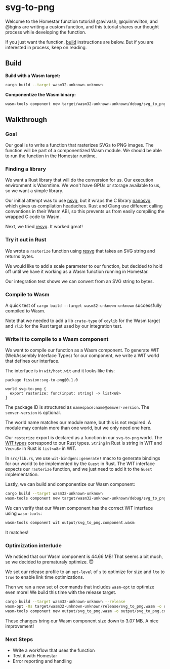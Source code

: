 # svg-to-png

Welcome to the Homestar function tutorial! @avivash, @quinnwilton, and @bgins are writing a custom function, and this tutorial shares our thought process while developing the function.

If you just want the function, [build](#build) instructions are below. But if you are interested in process, keep on reading.

## Build

**Build with a Wasm target:**

```sh
cargo build --target wasm32-unknown-unknown
```

**Componentize the Wasm binary:**

```sh
wasm-tools component new target/wasm32-unknown-unknown/debug/svg_to_png.wasm -o output/svg_to_png.wasm
```

[cli]: examples/cli/README.md

## Walkthrough

### Goal

Our goal is to write a function that rasterizes SVGs to PNG images. The function will be part of a componentized Wasm module. We should be able to run the function in the Homestar runtime.

### Finding a library

We want a Rust library that will do the conversion for us. Our execution environment is Wasmtime. We won't have GPUs or storage available to us, so we want a simple library.

Our initial attempt was to use [nsvg](https://docs.rs/nsvg/latest/nsvg/), but it wraps the C library [nanosvg](https://github.com/memononen/nanosvg), which gives us compilation headaches. Rust and Clang use different calling conventions in their Wasm ABI, so this prevents us from easily compiling the wrapped C code to Wasm.

Next, we tried [resvg](https://docs.rs/resvg/latest/resvg/). It worked great!

### Try it out in Rust

We wrote a `rasterize` function using [resvg](https://docs.rs/resvg/latest/resvg/) that takes an SVG string and returns bytes.

We would like to add a scale parameter to our function, but decided to hold off until we have it working as a Wasm function running in Homestar.

Our integration test shows we can convert from an SVG string to bytes.

### Compile to Wasm

A quick test of `cargo build --target wasm32-unknown-unknown` successfully compiled to Wasm.

Note that we needed to add a lib `crate-type` of `cdylib` for the Wasm target and `rlib` for the Rust target used by our integration test.

### Write it to compile to a Wasm component

We want to compile our function as a Wasm component. To generate WIT (WebAssembly Interface Types) for our component, we write a WIT world that defines our interface.

The interface is in `wit/host.wit` and it looks like this:

```wit
package fission:svg-to-png@0.1.0

world svg-to-png {
  export rasterize: func(input: string) -> list<u8>
}
```

The package ID is structured as `namespace:name@semver-version`. The `semver-version` is optional.

The world name matches our module name, but this is not required. A module may contain more than one world, but we only need one here.

Our `rasterize` export is declared as a function in our `svg-to-png` world. The [WIT types](https://component-model.bytecodealliance.org/design/wit.html#built-in-types) correspond to our Rust types. `String` in Rust is string in WIT and `Vec<u8>` in Rust is `list<u8>` in WIT.

In `src/lib.rs`, we use `wit-bindgen::generate!` macro to generate bindings for our world to be implemented by the `Guest` in Rust. The WIT interface expects our `rasterize` function, and we just need to add it to the `Guest` implementation.

Lastly, we can build and componentize our Wasm component:

```sh
cargo build --target wasm32-unknown-unknown
wasm-tools component new target/wasm32-unknown-unknown/debug/svg_to_png.wasm -o output/svg_to_png.component.wasm
```

We can verify that our Wasm component has the correct WIT interface using `wasm-tools`:

```sh
wasm-tools component wit output/svg_to_png.component.wasm
```

It matches!

### Optimization interlude

We noticed that our Wasm component is 44.66 MB! That seems a bit much, so we decided to prematuraly optimize. 😇

We set our release profile to an `opt-level` of `s` to optimize for size and `lto` to `true` to enable link time optimizations.

Then we ran a new set of commands that includes `wasm-opt` to optimize even more! We build this time with the release target.

```sh
cargo build --target wasm32-unknown-unknown --release
wasm-opt -Os target/wasm32-unknown-unknown/release/svg_to_png.wasm -o output/svg_to_png.wasm
wasm-tools component new output/svg_to_png.wasm -o output/svg_to_png.component.wasm
```

These changes bring our Wasm component size down to 3.07 MB. A nice improvement!

### Next Steps

- Write a workflow that uses the function
- Test it with Homestar
- Error reporting and handling
